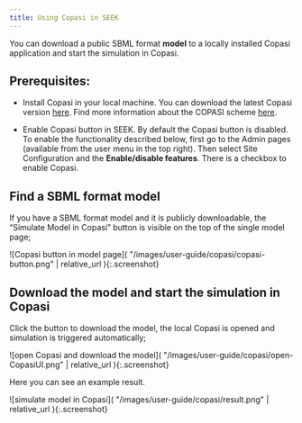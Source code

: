 ```yaml
---
title: Using Copasi in SEEK
---
```


You can download a public SBML format **model** to a locally installed Copasi application and start the simulation in Copasi.

## Prerequisites:
* Install Copasi in your local machine.
  You can download the latest Copasi version [here](http://copasi.org/Download/).
  Find more information about the COPASI scheme [here](http://copasi.org/Support/Technical_Documentation/COPASI_Scheme/).


* Enable Copasi button in SEEK.
  By default the Copasi button is disabled. To enable the functionality described below, first go to the Admin pages (available from the user menu in the top right). Then select Site Configuration and the **Enable/disable features**. There is a checkbox to enable Copasi.



## Find a SBML format model

If you have a SBML format model and it is publicly downloadable, the “Simulate Model in Copasi” button is visible on the top of the single model page;

![Copasi button in model page]( "/images/user-guide/copasi/copasi-button.png" | relative_url ){:.screenshot}

## Download the model and start the simulation in Copasi

Click the button to download the model, the local Copasi is opened and simulation is triggered automatically;

![open Copasi and download the model]( "/images/user-guide/copasi/open-CopasiUI.png" | relative_url ){:.screenshot}

Here you can see an example result.

![simulate model in Copasi]( "/images/user-guide/copasi/result.png" | relative_url ){:.screenshot}


